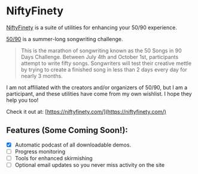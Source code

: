 # NiftyFinety

[NiftyFinety](https://niftyfinety.com/) is a suite of utilities for enhancing your 50/90 experience.

[50/90](http://fiftyninety.fawmers.org/) is a summer-long songwriting challenge.

> This is the marathon of songwriting known as the 50 Songs in 90 Days Challenge. Between July 4th and October 1st, participants attempt to write fifty songs. Songwriters will test their creative mettle by trying to create a finished song in less than 2 days every day for nearly 3 months.

I am not affiliated with the creators and/or organizers of 50/90, but I am a participant, and these utilities have come from my own wishlist.
I hope they help you too!

Check it out at: [https://niftyfinety.com/](https://niftyfinety.com/)

## Features (Some Coming Soon!):

- [x] Automatic podcast of all downloadable demos.
- [ ] Progress monitoring
- [ ] Tools for enhanced skirmishing
- [ ] Optional email updates so you never miss activity on the site

